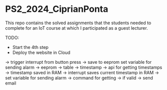 # PS2_2024_CiprianPonta
This repo contains the solved assignments that the students needed to complete for an IoT course at which I participated as a guest lecturer. 

TODO:
- Start the 4th step 
- Deploy the website in Cloud

-> trigger interrupt from button press -> save to eeprom set variable for sending alarm
-> eeprom -> table -> timestamp
          -> api for getting timestamps 
          -> timestamp saved in RAM
          -> interrupt saves current timestamp in RAM
-> set variable for sending alarm -> command for getting
                                  -> if valid -> send email